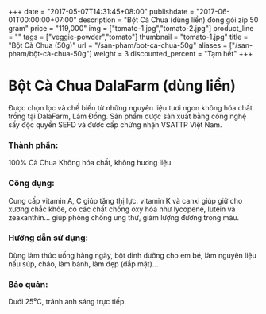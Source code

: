 +++
date = "2017-05-07T14:31:45+08:00"
publishdate = "2017-06-01T00:00:00+07:00"
description = "Bột Cà Chua (dùng liền) đóng gói zip 50 gram"
price = "119,000"
img = ["tomato-1.jpg","tomato-2.jpg"]
product_line = ""
tags = ["veggie-powder","tomato"]
thumbnail = "tomato-1.jpg"
title = "Bột Cà Chua (50g)"
url = "/san-pham/bot-ca-chua-50g"
aliases = ["/san-pham/bột-cà-chua-50g"]
weight = 3
discounted_percent = "Tạm hết"
+++

# Bột Cà Chua DalaFarm (dùng liền) 

Được chọn lọc và chế biến từ những nguyên liệu 
tươi ngon không hóa chất trồng tại DalaFarm, Lâm Đồng. Sản phẩm được 
sản xuất bằng công nghệ sấy độc quyền SEFD và được cấp chứng nhận 
VSATTP Việt Nam.

### Thành phần: 
100% Cà Chua
Không hóa chất, không hương liệu

### Công dụng: 
Cung cấp vitamin A, C giúp tăng 
thị lực. vitamin K và canxi giúp 
giữ cho xương chắc khỏe, có 
các chất chống oxy hóa như 
lycopene, lutein và zeaxanthin... 
giúp phòng chống ung thư, giảm 
lượng đường trong máu.

### Hướng dẫn sử dụng:  
Dùng làm thức uống hàng ngày, 
bột dinh dưỡng cho em bé, làm 
nguyên liệu nấu súp, cháo, làm 
bánh, làm đẹp (đắp mặt)…

### Bảo quản: 
Dưới 25⁰C, tránh ánh sáng trực tiếp.

